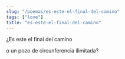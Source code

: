 ```yaml
---
slug: "/poemas/es-este-el-final-del-camino"
tags: ["love"]
title: "es-este-el-final-del-camino"
---
```

¿Es este el final del camino

o un pozo de circunferencia ilimitada?